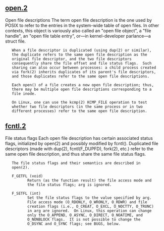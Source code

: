## [open.2](https://man7.org/linux/man-pages/man2/open.2.html)
   
   Open file descriptions
       The term open file description is the one used by POSIX to refer
       to the entries in the system-wide table of open files.  In other
       contexts, this object is variously also called an "open file
       object", a "file handle", an "open file table entry", or—in
       kernel-developer parlance—a struct file.

       When a file descriptor is duplicated (using dup(2) or similar),
       the duplicate refers to the same open file description as the
       original file descriptor, and the two file descriptors
       consequently share the file offset and file status flags.  Such
       sharing can also occur between processes: a child process created
       via fork(2) inherits duplicates of its parent's file descriptors,
       and those duplicates refer to the same open file descriptions.

       Each open() of a file creates a new open file description; thus,
       there may be multiple open file descriptions corresponding to a
       file inode.

       On Linux, one can use the kcmp(2) KCMP_FILE operation to test
       whether two file descriptors (in the same process or in two
       different processes) refer to the same open file description.

## [fcntl.2](https://man7.org/linux/man-pages/man2/fcntl.2.html)

   File status flags
       Each open file description has certain associated status flags,
       initialized by open(2) and possibly modified by fcntl().
       Duplicated file descriptors (made with dup(2), fcntl(F_DUPFD),
       fork(2), etc.) refer to the same open file description, and thus
       share the same file status flags.

       The file status flags and their semantics are described in
       open(2).

       F_GETFL (void)
              Return (as the function result) the file access mode and
              the file status flags; arg is ignored.

       F_SETFL (int)
              Set the file status flags to the value specified by arg.
              File access mode (O_RDONLY, O_WRONLY, O_RDWR) and file
              creation flags (i.e., O_CREAT, O_EXCL, O_NOCTTY, O_TRUNC)
              in arg are ignored.  On Linux, this operation can change
              only the O_APPEND, O_ASYNC, O_DIRECT, O_NOATIME, and
              O_NONBLOCK flags.  It is not possible to change the
              O_DSYNC and O_SYNC flags; see BUGS, below.